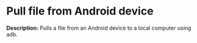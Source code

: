 # Pull file from Android device

**Description:** Pulls a file from an Android device to a local computer using adb.


